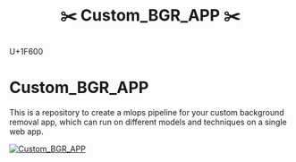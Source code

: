 # <p align="center"> ✂️ Custom_BGR_APP ✂️  </p>
U+1F600	

# Custom_BGR_APP
This is a repository to create a mlops pipeline for your custom background removal app, which can run on different models and techniques on a single web app.


[![Custom_BGR_APP](https://img.youtube.com/vi/uAksgBFnGWY/0.jpg)](https://www.youtube.com/watch?v=uAksgBFnGWY)
